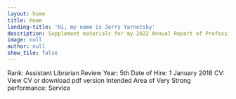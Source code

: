 ```yaml
---
layout: home
title: Home
landing-title: 'Hi, my name is Jerry Yarnetsky'
description: Supplement materials for my 2022 Annual Report of Professional Activities
image: null
author: null
show_tile: false
---
```



Rank: Assistant Librarian
Review Year: 5th
Date of Hire: 1 January 2018
CV: View CV or download pdf version
Intended Area of Very Strong performance: Service
